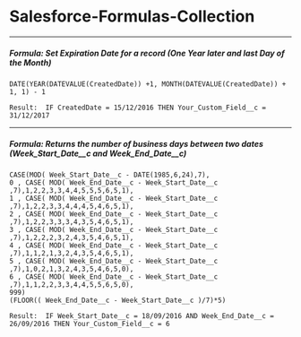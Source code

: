 # Salesforce-Formulas-Collection
---
##### Formula: Set Expiration Date for a record (One Year later and last Day of the Month)
```
DATE(YEAR(DATEVALUE(CreatedDate)) +1, MONTH(DATEVALUE(CreatedDate)) + 1, 1) - 1
```
```
Result:  IF CreatedDate = 15/12/2016 THEN Your_Custom_Field__c = 31/12/2017
```
---
##### Formula: Returns the number of business days between two dates (Week_Start_Date__c and Week_End_Date__c)
```
CASE(MOD( Week_Start_Date__c - DATE(1985,6,24),7), 
0 , CASE( MOD( Week_End_Date__c - Week_Start_Date__c ,7),1,2,2,3,3,4,4,5,5,5,6,5,1), 
1 , CASE( MOD( Week_End_Date__c - Week_Start_Date__c ,7),1,2,2,3,3,4,4,4,5,4,6,5,1), 
2 , CASE( MOD( Week_End_Date__c - Week_Start_Date__c ,7),1,2,2,3,3,3,4,3,5,4,6,5,1), 
3 , CASE( MOD( Week_End_Date__c - Week_Start_Date__c ,7),1,2,2,2,3,2,4,3,5,4,6,5,1), 
4 , CASE( MOD( Week_End_Date__c - Week_Start_Date__c ,7),1,1,2,1,3,2,4,3,5,4,6,5,1), 
5 , CASE( MOD( Week_End_Date__c - Week_Start_Date__c ,7),1,0,2,1,3,2,4,3,5,4,6,5,0), 
6 , CASE( MOD( Week_End_Date__c - Week_Start_Date__c ,7),1,1,2,2,3,3,4,4,5,5,6,5,0), 
999) 
(FLOOR(( Week_End_Date__c - Week_Start_Date__c )/7)*5)
```
```
Result:  IF Week_Start_Date__c = 18/09/2016 AND Week_End_Date__c = 26/09/2016 THEN Your_Custom_Field__c = 6
```


